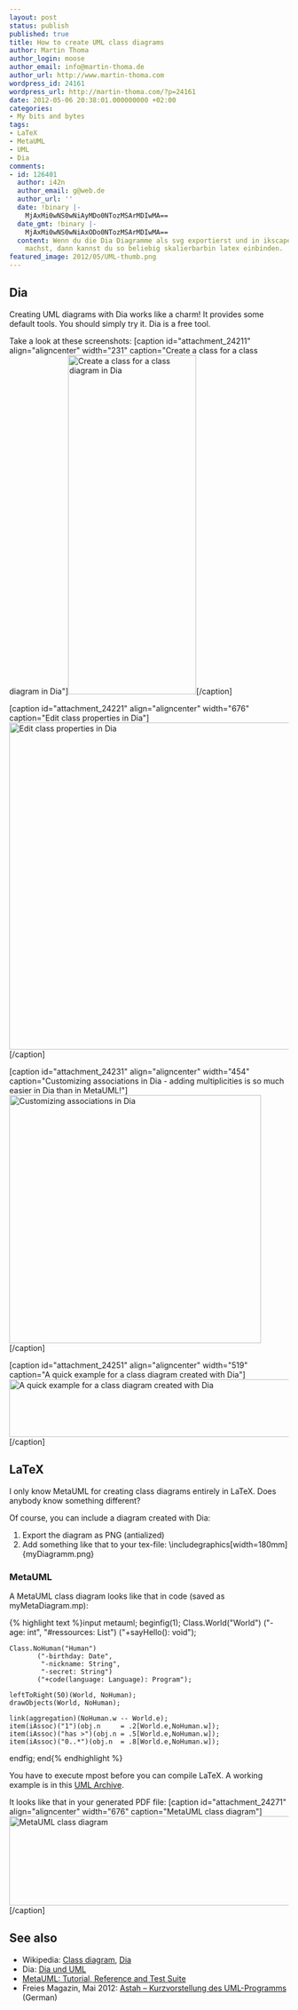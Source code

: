 ```yaml
---
layout: post
status: publish
published: true
title: How to create UML class diagrams
author: Martin Thoma
author_login: moose
author_email: info@martin-thoma.de
author_url: http://www.martin-thoma.com
wordpress_id: 24161
wordpress_url: http://martin-thoma.com/?p=24161
date: 2012-05-06 20:38:01.000000000 +02:00
categories:
- My bits and bytes
tags:
- LaTeX
- MetaUML
- UML
- Dia
comments:
- id: 126401
  author: i42n
  author_email: g@web.de
  author_url: ''
  date: !binary |-
    MjAxMi0wNS0wNiAyMDo0NTozMSArMDIwMA==
  date_gmt: !binary |-
    MjAxMi0wNS0wNiAxODo0NTozMSArMDIwMA==
  content: Wenn du die Dia Diagramme als svg exportierst und in ikscape ein pdf draus
    machst, dann kannst du so beliebig skalierbarbin latex einbinden.
featured_image: 2012/05/UML-thumb.png
---
```

<h2>Dia</h2>
Creating UML diagrams with Dia works like a charm! It provides some default tools. You should simply try it. Dia is a free tool.

Take a look at these screenshots:
[caption id="attachment_24211" align="aligncenter" width="231" caption="Create a class for a class diagram in Dia"]<a href="http://martin-thoma.com/wp-content/uploads/2012/05/dia-create-class.png"><img src="http://martin-thoma.com/wp-content/uploads/2012/05/dia-create-class.png" alt="Create a class for a class diagram in Dia" title="Create a class for a class diagram in Dia" width="231" height="611" class="size-full wp-image-24211" /></a>[/caption]

[caption id="attachment_24221" align="aligncenter" width="676" caption="Edit class properties in Dia"]<a href="http://martin-thoma.com/wp-content/uploads/2012/05/dia-class-properties.png"><img src="http://martin-thoma.com/wp-content/uploads/2012/05/dia-class-properties.png" alt="Edit class properties in Dia" title="Edit class properties in Dia" width="676" height="589" class="size-full wp-image-24221" /></a>[/caption]

[caption id="attachment_24231" align="aligncenter" width="454" caption="Customizing associations in Dia - adding multiplicities is so much easier in Dia than in MetaUML!"]<a href="http://martin-thoma.com/wp-content/uploads/2012/05/dia-association.png"><img src="http://martin-thoma.com/wp-content/uploads/2012/05/dia-association.png" alt="Customizing associations in Dia" title="Customizing associations in Dia" width="454" height="447" class="size-full wp-image-24231" /></a>[/caption]

[caption id="attachment_24251" align="aligncenter" width="519" caption="A quick example for a class diagram created with Dia"]<a href="http://martin-thoma.com/wp-content/uploads/2012/05/Dia-ClassDiagram.png"><img src="http://martin-thoma.com/wp-content/uploads/2012/05/Dia-ClassDiagram.png" alt="A quick example for a class diagram created with Dia" title="A quick example for a class diagram created with Dia" width="519" height="104" class="size-full wp-image-24251" /></a>[/caption]

<h2>LaTeX</h2>
I only know MetaUML for creating class diagrams entirely in LaTeX. Does anybody know something different? 

Of course, you can include a diagram created with Dia:
<ol>
  <li>Export the diagram as PNG (antialized)</li>
  <li>Add something like that to your tex-file: \includegraphics[width=180mm]{myDiagramm.png}</li>
</ol>


<h3>MetaUML</h3>
A MetaUML class diagram looks like that in code (saved as myMetaDiagram.mp):

{% highlight text %}input metauml;
beginfig(1);
	Class.World("World")
		   ("-age: int",
			"#ressources: List") 
		   ("+sayHello(): void");

	Class.NoHuman("Human")
		   ("-birthday: Date",
			"-nickname: String",
			"-secret: String") 
		   ("+code(language: Language): Program");

	leftToRight(50)(World, NoHuman);
	drawObjects(World, NoHuman);

	link(aggregation)(NoHuman.w -- World.e);
	item(iAssoc)("1")(obj.n     = .2[World.e,NoHuman.w]);
	item(iAssoc)("has >")(obj.n = .5[World.e,NoHuman.w]);
	item(iAssoc)("0..*")(obj.n  = .8[World.e,NoHuman.w]);

endfig;
end{% endhighlight %}

You have to execute mpost before you can compile LaTeX. A working example is in this <a href='http://martin-thoma.com/wp-content/uploads/2012/05/UML.zip'>UML Archive</a>.

It looks like that in your generated PDF file:
[caption id="attachment_24271" align="aligncenter" width="676" caption="MetaUML class diagram"]<a href="http://martin-thoma.com/wp-content/uploads/2012/05/MetaUML-class-diagram.png"><img src="http://martin-thoma.com/wp-content/uploads/2012/05/MetaUML-class-diagram.png" alt="MetaUML class diagram" title="MetaUML class diagram" width="676" height="161" class="size-full wp-image-24271" /></a>[/caption]

<h2>See also</h2>
<ul>
  <li>Wikipedia: <a href="http://en.wikipedia.org/wiki/Class_diagram">Class diagram</a>, <a href="http://en.wikipedia.org/wiki/Dia_(software)">Dia</a></li>
  <li>Dia:  <a href="http://www.wspiegel.de/infogk12/oops/dia_einf.html#py16_2">Dia und UML</a></li>
  <li><a href="http://ftp.fernuni-hagen.de/ftp-dir/pub/mirrors/www.ctan.org/graphics/metapost/contrib/macros/metauml/doc/metauml_manual_0.2.5.pdf">MetaUML: Tutorial, Reference and Test Suite</a></li>
  <li>Freies Magazin, Mai 2012: <a href="http://www.freiesmagazin.de/freiesMagazin-2012-05">Astah &ndash; Kurzvorstellung des UML-Programms</a> (German)</li>
</ul>
